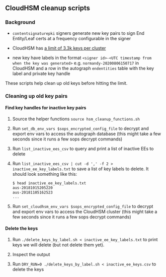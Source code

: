 ## CloudHSM cleanup scripts

### Background

* `contentsignaturepki` signers generate new key pairs to sign End
Entity/Leaf certs at a frequency configurable in the signer

* CloudHSM has [a limit of 3.3k keys per cluster](
https://docs.aws.amazon.com/cloudhsm/latest/userguide/limits.html)

* new key have labels in the format `<signer id>-<UTC timestamp from
when the key was generated>` e.g. `normandy-20200806150717` in
CloudHSM and a row in the autograph `endentities` table with the key
label and private key handle

These scripts help clean up old keys before hitting the limit.


### Cleaning up old key pairs

#### Find key handles for inactive key pairs

1. Source the helper functions `source hsm_cleanup_functions.sh`

1. Run `set_db_env_vars $sops_encrypted_config_file` to decrypt and
   export env vars to access the autograph database (this might take a
   few seconds since it runs a few sops decrypt commands)

1. Run `list_inactive_ees_csv` to query and print a list of inactive
   EEs to delete

1. Run `list_inactive_ees_csv | cut -d ',' -f 2 >
   inactive_ee_key_labels.txt` to save a list of key labels to
   delete. It should look something like this:

   ```sh
   $ head inactive_ee_key_labels.txt
   aus-20181015205220
   aus-20181105162523
   ...
   ```

1. Run `set_cloudhsm_env_vars $sops_encrypted_config_file` to decrypt
   and export env vars to access the CloudHSM cluster (this might take
   a few seconds since it runs a few sops decrypt commands)



#### Delete the keys

1. Run `./delete_keys_by_label.sh < inactive_ee_key_labels.txt` to print
   keys we will delete (but not delete them yet).

1. Inspect the output

1. Run `DRY_RUN=0 ./delete_keys_by_label.sh < inactive_ee_keys.csv`
   to delete the keys
